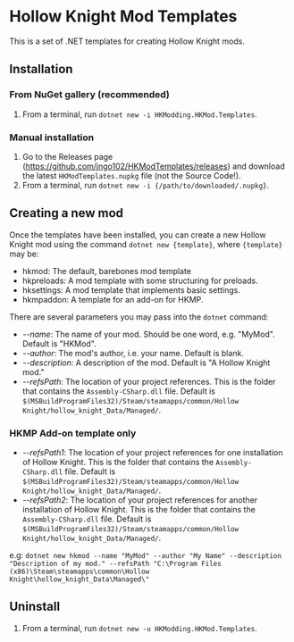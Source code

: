 # Hollow Knight Mod Templates

This is a set of .NET templates for creating Hollow Knight mods. 

## Installation
### From NuGet gallery (recommended)
1.  From a terminal, run `dotnet new -i HKModding.HKMod.Templates`.
### Manual installation
1.  Go to the Releases page (https://github.com/jngo102/HKModTemplates/releases) and download the latest `HKModTemplates.nupkg` file (not the Source Code!). 
2.  From a terminal, run `dotnet new -i {/path/to/downloaded/.nupkg}`. 

## Creating a new mod
Once the templates have been installed, you can create a new Hollow Knight mod using the command `dotnet new {template}`, where `{template}` may be:
- hkmod: The default, barebones mod template
- hkpreloads: A mod template with some structuring for preloads.
- hksettings: A mod template that implements basic settings.
- hkmpaddon: A template for an add-on for HKMP.

There are several parameters you may pass into the `dotnet` command:
- *--name*: The name of your mod. Should be one word, e.g. "MyMod". Default is "HKMod".
- *--author*: The mod's author, i.e. your name. Default is blank.
- *--description*: A description of the mod. Default is "A Hollow Knight mod."
- *--refsPath*: The location of your project references. This is the folder that contains the `Assembly-CSharp.dll` file. Default is `$(MSBuildProgramFiles32)/Steam/steamapps/common/Hollow Knight/hollow_knight_Data/Managed/`.

### HKMP Add-on template only
- *--refsPath1*: The location of your project references for one installation of Hollow Knight. This is the folder that contains the `Assembly-CSharp.dll` file. Default is `$(MSBuildProgramFiles32)/Steam/steamapps/common/Hollow Knight/hollow_knight_Data/Managed/`.
- *--refsPath2*: The location of your project references for another installation of Hollow Knight. This is the folder that contains the `Assembly-CSharp.dll` file. Default is `$(MSBuildProgramFiles32)/Steam/steamapps/common/Hollow Knight/hollow_knight_Data/Managed/`.


e.g: `dotnet new hkmod --name "MyMod" --author "My Name" --description "Description of my mod." --refsPath "C:\Program Files (x86)\Steam\steamapps\common\Hollow Knight\hollow_knight_Data\Managed\"`

## Uninstall
1.  From a terminal, run `dotnet new -u HKModding.HKMod.Templates`.